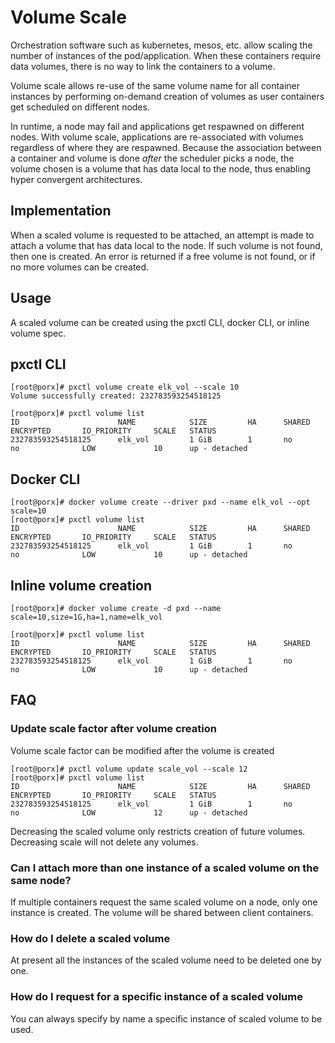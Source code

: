 # Volume Scale

Orchestration software such as kubernetes, mesos, etc. allow scaling the
number of instances of the pod/application.  When these containers require data volumes, there is no way to link the containers to a volume.

Volume scale allows re-use of the same volume name for all container instances
by performing on-demand creation of volumes as user containers get
scheduled on different nodes.

In runtime, a node may fail and applications get respawned on different nodes. With volume 
scale, applications are re-associated with volumes regardless of where they are
respawned. Because the association between a container and volume is done
*after* the scheduler picks a node, the volume 
chosen is a volume that has data local to the node, thus enabling hyper
convergent architectures.

## Implementation

When a scaled volume is requested to be attached, an attempt is made to attach a volume
that has data local to the node. If such volume is not found, then one is
created.  An error is returned if a free volume is not found, or if no more volumes can be created.

## Usage

A scaled volume can be created using the pxctl CLI, docker CLI, or inline
volume spec. 

## pxctl CLI

```
[root@porx]# pxctl volume create elk_vol --scale 10
Volume successfully created: 232783593254518125

[root@porx]# pxctl volume list
ID                      NAME            SIZE         HA      SHARED  ENCRYPTED       IO_PRIORITY     SCALE   STATUS
232783593254518125      elk_vol         1 GiB        1       no      no              LOW             10      up - detached

```

## Docker CLI
```
[root@porx]# docker volume create --driver pxd --name elk_vol --opt scale=10
[root@porx]# pxctl volume list
ID                      NAME            SIZE         HA      SHARED  ENCRYPTED       IO_PRIORITY     SCALE   STATUS
232783593254518125      elk_vol         1 GiB        1       no      no              LOW             10      up - detached
```
## Inline volume creation

```
[root@porx]# docker volume create -d pxd --name scale=10,size=1G,ha=1,name=elk_vol

[root@porx]# pxctl volume list
ID                      NAME            SIZE         HA      SHARED  ENCRYPTED       IO_PRIORITY     SCALE   STATUS
232783593254518125      elk_vol         1 GiB        1       no      no              LOW             10      up - detached

```
## FAQ

### Update scale factor after volume creation

Volume scale factor can be modified after the volume is created

```
[root@porx]# pxctl volume update scale_vol --scale 12
[root@porx]# pxctl volume list
ID                      NAME            SIZE         HA      SHARED  ENCRYPTED       IO_PRIORITY     SCALE   STATUS
232783593254518125      elk_vol         1 GiB        1       no      no              LOW             12      up - detached
```

Decreasing the scaled volume only restricts creation of future volumes. Decreasing scale will not delete any volumes.

### Can I attach more than one instance of a scaled volume on the same node?

If multiple containers request the same scaled volume on a node, only one 
instance is created. The volume will be shared between client containers.

### How do I delete a scaled volume

At present all the instances of the scaled volume need to be deleted one by one.

### How do I request for a specific instance of a scaled volume

You can always specify by name a specific instance of scaled volume to be used.

